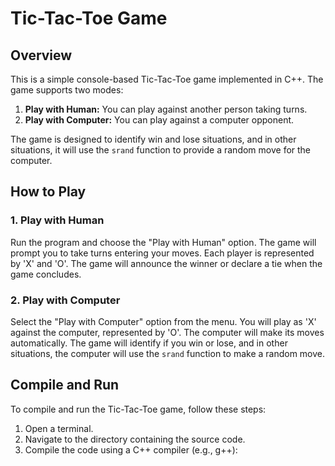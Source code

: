 # Tic-Tac-Toe Game

## Overview
This is a simple console-based Tic-Tac-Toe game implemented in C++. The game supports two modes: 
1. **Play with Human:** You can play against another person taking turns.
2. **Play with Computer:** You can play against a computer opponent.

The game is designed to identify win and lose situations, and in other situations, it will use the `srand` function to provide a random move for the computer.

## How to Play

### 1. Play with Human
Run the program and choose the "Play with Human" option. The game will prompt you to take turns entering your moves. Each player is represented by 'X' and 'O'. The game will announce the winner or declare a tie when the game concludes.

### 2. Play with Computer
Select the "Play with Computer" option from the menu. You will play as 'X' against the computer, represented by 'O'. The computer will make its moves automatically. The game will identify if you win or lose, and in other situations, the computer will use the `srand` function to make a random move.

## Compile and Run
To compile and run the Tic-Tac-Toe game, follow these steps:

1. Open a terminal.
2. Navigate to the directory containing the source code.
3. Compile the code using a C++ compiler (e.g., g++):
